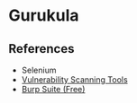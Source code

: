 # Gurukula

## References

* Selenium
* [Vulnerability Scanning Tools](https://www.owasp.org/index.php/Category:Vulnerability_Scanning_Tools)
* [Burp Suite (Free)](http://www.portswigger.net/)